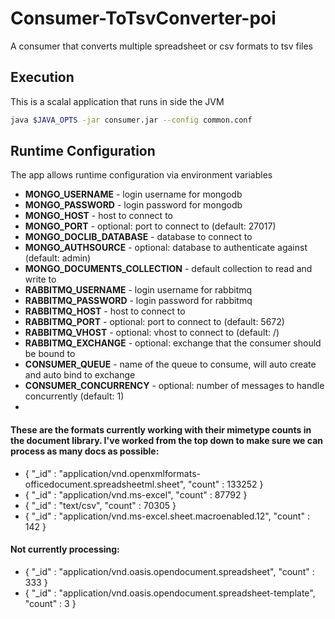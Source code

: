 # Consumer-ToTsvConverter-poi

A consumer that converts multiple spreadsheet or csv formats to tsv files

## Execution

This is a scalal application that runs in side the JVM

```bash
java $JAVA_OPTS -jar consumer.jar --config common.conf
```

## Runtime Configuration

The app allows runtime configuration via environment variables

* **MONGO_USERNAME** - login username for mongodb
* **MONGO_PASSWORD** - login password for mongodb
* **MONGO_HOST** - host to connect to
* **MONGO_PORT** - optional: port to connect to (default: 27017) 
* **MONGO_DOCLIB_DATABASE** - database to connect to
* **MONGO_AUTHSOURCE** - optional: database to authenticate against (default: admin)
* **MONGO_DOCUMENTS_COLLECTION** - default collection to read and write to 
* **RABBITMQ_USERNAME** - login username for rabbitmq
* **RABBITMQ_PASSWORD** - login password for rabbitmq
* **RABBITMQ_HOST** - host to connect to
* **RABBITMQ_PORT** - optional: port to connect to (default: 5672)
* **RABBITMQ_VHOST** - optional: vhost to connect to (default: /)
* **RABBITMQ_EXCHANGE** - optional: exchange that the consumer should be bound to
* **CONSUMER_QUEUE** - name of the queue to consume, will auto create and auto bind to exchange
* **CONSUMER_CONCURRENCY** - optional: number of messages to handle concurrently (default: 1)
* 

#### These are the formats currently working with their mimetype counts in the document library. I've worked from the top down to make sure we can process as many docs as possible:

* { "_id" : "application/vnd.openxmlformats-officedocument.spreadsheetml.sheet", "count" : 133252 }
* { "_id" : "application/vnd.ms-excel", "count" : 87792 }
* { "_id" : "text/csv", "count" : 70305 }
* { "_id" : "application/vnd.ms-excel.sheet.macroenabled.12", "count" : 142 }

#### Not currently processing:

* { "_id" : "application/vnd.oasis.opendocument.spreadsheet", "count" : 333 }
* { "_id" : "application/vnd.oasis.opendocument.spreadsheet-template", "count" : 3 }
